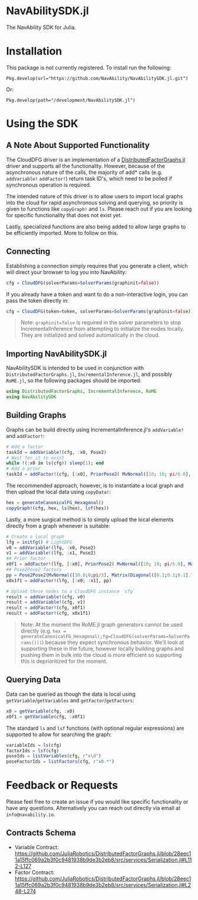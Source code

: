 # NavAbilitySDK.jl
The NavAbility SDK for Julia.

# Installation

This package is not currently registered. To install run the following:

```Pkg.develop(url="https://github.com/NavAbility/NavAbilitySDK.jl.git")```

Or:

```Pkg.develop(path="/development/NavAbilitySDK.jl")```

# Using the SDK

## A Note About Supported Functionality

The CloudDFG driver is an implementation of a [DistributedFactorGraphs.jl](https://github.com/JuliaRobotics/DistributedFactorGraphs.jl) driver and supports all the functionality. However, because of the asynchronous nature of the calls, the majority of add* calls (e.g. `addVariable!` `addFactor!`) return task ID's, which need to be polled if synchronous operation is required.

The intended nature of this driver is to allow users to import local graphs into the cloud for rapid asynchronous solving and querying, so priority is given to functions like `copyGraph!` and `ls`. Please reach out if you are looking for specific functionality that does not exist yet.

Lastly, specialized functions are also being added to allow large graphs to be efficiently imported. More to follow on this.

## Connecting

Establishing a connection simply requires that you generate a client, which will direct your browser to log you into NavAbility:

```julia
cfg = CloudDFG(solverParams=SolverParams(graphinit=false))
```

If you already have a token and want to do a non-interactive login, you can pass the token directly in:

```julia
cfg = CloudDFG(token=token, solverParams=SolverParams(graphinit=false))
```

> Note: `graphinit=false` is required in the solver parameters to stop IncrementalInference from attempting to initialize the nodes locally. They are initialized and solved automatically in the cloud.

## Importing NavAbilitySDK.jl

NavAbilitySDK is intended to be used in conjunction with `DistributedFactorGraphs.jl`, `IncrementalInference.jl`, and possibly `RoME.jl`, so the following packages should be imported:

```julia
using DistributedFactorGraphs, IncrementalInference, RoME
using NavAbilitySDK
```

## Building Graphs

Graphs can be build directly using IncrementalInference.jl's `addVariable!` and `addFactor!`:

```julia
# Add a factor
taskId = addVariable!(cfg, :x0, Pose2)
# Wait for it to exist
while !(:x0 in ls(cfg)) sleep(1); end
# Add a prior
taskId = addFactor!(cfg, [:x0], PriorPose2( MvNormal([10; 10; pi/6.0], Matrix(Diagonal([0.1;0.1;0.05].^2))) ) ) 
```

The recommended approach, however, is to instantiate a local graph and then upload the local data using `copyData!`:

```julia
hex = generateCanonicalFG_Hexagonal()
copyGraph!(cfg, hex, ls(hex), lsf(hex))
```

Lastly, a more surgical method is to simply upload the local elements directly from a graph whenever is suitable:

```julia
# Create a local graph
lfg = initfg() # LightDFG
v0 = addVariable!(lfg, :x0, Pose2)
v1 = addVariable!(lfg, :x1, Pose2)
## Prior factor
x0f1 = addFactor!(lfg, [:x0], PriorPose2( MvNormal([10; 10; pi/6.0], Matrix(Diagonal([0.1;0.1;0.05].^2))) ) ) 
## Pose2Pose2 factors
pp = Pose2Pose2(MvNormal([10.0;0;pi/3], Matrix(Diagonal([0.1;0.1;0.1].^2))))
x0x1f1 = addFactor!(lfg, [:x0; :x1], pp)

# Upload these nodes to a CloudDFG instance `cfg`
result = addVariable!(cfg, v0)
result = addVariable!(cfg, v1)
result = addFactor!(cfg, x0f1)
result = addFactor!(cfg, x0x1f1)
```

> Note: At the moment the RoME.jl graph generators cannot be used directly (e.g. ```hex = generateCanonicalFG_Hexagonal(;fg=CloudDFG(solverParams=SolverParams()))```) because they expect synchronous behavior. We'll look at supporting these in the future, however locally building graphs and pushing them in bulk into the cloud is more efficient so supporting this is deprioritized for the moment.

## Querying Data

Data can be queried as though the data is local using `getVariable`/`getVariables` and `getFactor`/`getFactors`:

```julia
x0 = getVariable(cfg, :x0)
x0f1 = getVariable(cfg, :x0f1)
```

The standard `ls` and `lsf` functions (with optional regular expressions) are supported to allow for searching the graph:

```julia
variableIds = ls(cfg)
factorIds = lsf(cfg)
poseIds = listVariables(cfg, r"x\d")
poseFactorIds = listFactors(cfg, r"x0.*")
```

# Feedback or Requests

Please feel free to create an issue if you would like specific functionality or have any questions. Alternatively you can reach out directly via email at `info@navability.io`.

## Contracts Schema

- Variable Contract: https://github.com/JuliaRobotics/DistributedFactorGraphs.jl/blob/28eec11a15ffc069a2b3f0c9481938b9de3b2eb8/src/services/Serialization.jl#L112-L127
- Factor Contract: https://github.com/JuliaRobotics/DistributedFactorGraphs.jl/blob/28eec11a15ffc069a2b3f0c9481938b9de3b2eb8/src/services/Serialization.jl#L248-L274
